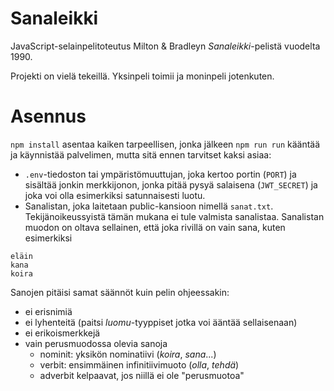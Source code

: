 # Sanaleikki

JavaScript-selainpelitoteutus Milton & Bradleyn _Sanaleikki_-pelistä vuodelta
1990.

Projekti on vielä tekeillä. Yksinpeli toimii ja moninpeli jotenkuten.

# Asennus

`npm install` asentaa kaiken tarpeellisen, jonka jälkeen `npm run run` kääntää
ja käynnistää palvelimen, mutta sitä ennen tarvitset kaksi asiaa:

* `.env`-tiedoston tai ympäristömuuttujan, joka kertoo portin (`PORT`) ja
  sisältää jonkin merkkijonon, jonka pitää pysyä salaisena (`JWT_SECRET`) ja
  joka voi olla esimerkiksi satunnaisesti luotu.
* Sanalistan, joka laitetaan public-kansioon nimellä `sanat.txt`.
  Tekijänoikeussyistä tämän mukana ei tule valmista sanalistaa. Sanalistan
  muodon on oltava sellainen, että joka rivillä on vain sana, kuten esimerkiksi

```
eläin
kana
koira
```

Sanojen pitäisi samat säännöt kuin pelin ohjeessakin:
* ei erisnimiä
* ei lyhenteitä (paitsi _luomu_-tyyppiset jotka voi ääntää sellaisenaan)
* ei erikoismerkkejä
* vain perusmuodossa olevia sanoja
  * nominit: yksikön nominatiivi (_koira_, _sana_...)
  * verbit: ensimmäinen infinitiivimuoto (_olla_, _tehdä_)
  * adverbit kelpaavat, jos niillä ei ole "perusmuotoa"
